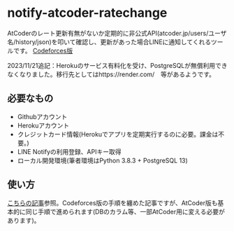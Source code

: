 # notify-atcoder-ratechange

AtCoderのレート更新有無がないか定期的に非公式API(atcoder.jp/users/ユーザ名/history/json)を叩いて確認し、更新があった場合LINEに通知してくれるツールです。
[Codeforces版](https://github.com/otsuneko/notify-cf-ratechange)

2023/11/21追記：Herokuのサービス有料化を受け、PostgreSQLが無償利用できなくなりました。移行先としてはhttps://render.com/　等があるようです。

## 必要なもの

- Githubアカウント
- Herokuアカウント
- クレジットカード情報(Herokuでアプリを定期実行するのに必要。課金は不要。)
- LINE Notifyの利用登録、APIキー取得
- ローカル開発環境(筆者環境はPython 3.8.3 + PostgreSQL 13)

## 使い方

[こちらの記事](https://otsuneko-blog.com/posts/notify-cf-ratechange)参照。Codeforces版の手順を纏めた記事ですが、AtCoder版も基本的に同じ手順で進められます(DBのカラム等、一部AtCoder用に変える必要があります)。

